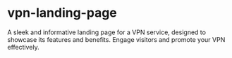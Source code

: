 # vpn-landing-page
A sleek and informative landing page for a VPN service, designed to showcase its features and benefits. Engage visitors and promote your VPN effectively.
